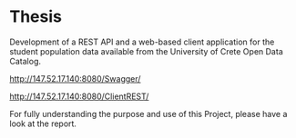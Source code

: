 # Thesis
Development of a REST API and a web-based client application for the student population data available from the University of Crete Open Data Catalog.

http://147.52.17.140:8080/Swagger/

http://147.52.17.140:8080/ClientREST/

For fully understanding the purpose and use of this Project, please have a look at the report.
